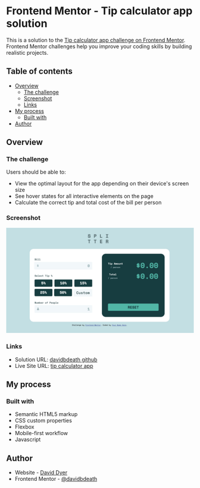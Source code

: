 # Frontend Mentor - Tip calculator app solution

This is a solution to the [Tip calculator app challenge on Frontend Mentor](https://www.frontendmentor.io/challenges/tip-calculator-app-ugJNGbJUX). Frontend Mentor challenges help you improve your coding skills by building realistic projects.

## Table of contents

- [Overview](#overview)
  - [The challenge](#the-challenge)
  - [Screenshot](#screenshot)
  - [Links](#links)
- [My process](#my-process)
  - [Built with](#built-with)
- [Author](#author)

## Overview

### The challenge

Users should be able to:

- View the optimal layout for the app depending on their device's screen size
- See hover states for all interactive elements on the page
- Calculate the correct tip and total cost of the bill per person

### Screenshot

![](./images/site-thumbnail.jpg)

### Links

- Solution URL: [davidbdeath github](https://github.com/davidbdyer/tip-calculator-app)
- Live Site URL: [tip calculator app](https://davidbdyer.github.io/tip-calculator-app/)

## My process

### Built with

- Semantic HTML5 markup
- CSS custom properties
- Flexbox
- Mobile-first workflow
- Javascript

## Author

- Website - [David Dyer](https://daviddyer.me)
- Frontend Mentor - [@davidbdeath](https://www.frontendmentor.io/profile/davidbdeath)